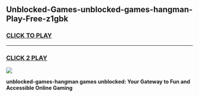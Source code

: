 
## Unblocked-Games-unblocked-games-hangman-Play-Free-z1gbk
<h3>
<a href="https://premium76.site?title=unblocked-games-hangman&ref=21A">CLICK TO PLAY</a></h3>
<hr>

<h3>
<a href="https://premium76.site?title=unblocked-games-hangman&ref=21A">CLICK 2 PLAY</a>
  
</h3>

<a href="https://premium76.site?title=unblocked-games-hangman&ref=21A"><img src="https://clearcache.store/games.png"></a>


**unblocked-games-hangman games unblocked: Your Gateway to Fun and Accessible Online Gaming**
